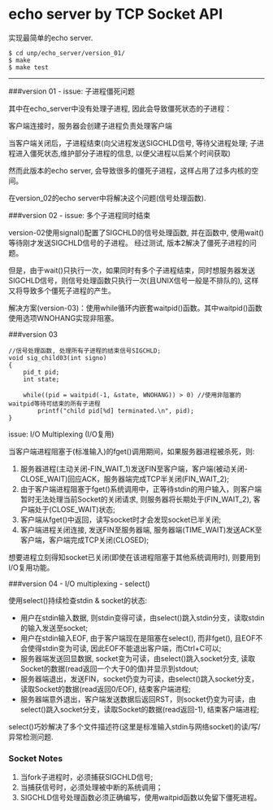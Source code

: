 echo server by TCP Socket API
====

实现最简单的echo server.

    $ cd unp/echo_server/version_01/
    $ make
    $ make test

----

###version 01 - issue: 子进程僵死问题

其中在echo_server中没有处理子进程, 因此会导致僵死状态的子进程：

客户端连接时，服务器会创建子进程负责处理客户端

当客户端关闭后，子进程结束(向父进程发送SIGCHLD信号, 等待父进程处理; 子进程进入僵死状态,维护部分子进程的信息, 以便父进程以后某个时间获取)

然而此版本的echo server, 会导致很多的僵死子进程，这样占用了过多内核的空间。

在version_02的echo server中将解决这个问题(信号处理函数).

###version 02 - issue: 多个子进程同时结束

version-02使用signal()配置了SIGCHLD的信号处理函数, 并在函数中, 使用wait()等待刚才发送SIGCHLD信号的子进程。
经过测试, 版本2解决了僵死子进程的问题。

但是，由于wait()只执行一次，如果同时有多个子进程结束，同时想服务器发送SIGCHLD信号，则信号处理函数只执行一次(且UNIX信号一般是不排队的), 这样又将导致多个僵死子进程的产生。

解决方案(version-03)：使用while循环内嵌套waitpid()函数。其中waitpid()函数使用选项WNOHANG实现非阻塞。

###version 03

    //信号处理函数, 处理所有子进程的结束信号SIGCHLD;
    void sig_child03(int signo)
    {
        pid_t pid;
        int state;

        while((pid = waitpid(-1, &state, WNOHANG)) > 0)	//使用非阻塞的waitpid等待可结束的所有子进程
            printf("child pid[%d] terminated.\n", pid);
    }

issue: I/O Multiplexing (I/O复用)

当客户端进程阻塞于(标准输入)的fget()调用期间，如果服务器进程被杀死，则:

1. 服务器进程(主动关闭-FIN_WAIT_1)发送FIN至客户端，客户端(被动关闭-CLOSE_WAIT)回应ACK，服务器端完成TCP半关闭(FIN_WAIT_2);
2. 由于客户端进程阻塞于fget()系统调用中，正等待stdin的用户输入，则客户端暂时无法处理当前Socket的关闭请求, 则服务器将长期处于(FIN_WAIT_2), 客户端处于(CLOSE_WAIT)状态;
3. 客户端从fget()中返回，读写socket时才会发现socket已半关闭;
4. 客户端进程关闭连接, 发送FIN至服务器端, 服务器端(TIME_WAIT)发送ACK至客户端，客户端完成TCP关闭(CLOSED);

想要进程立刻得知socket已关闭(即使在该进程阻塞于其他系统调用时), 则要用到I/O复用功能。

###version 04 - I/O multiplexing - select()

使用select()持续检查stdin & socket的状态:

* 用户在stdin输入数据, 则stdin变得可读，由select()跳入stdin分支，读取stdin的输入发送至socket;
* 用户在stdin输入EOF, 由于客户端现在是阻塞在select(), 而非fget(), 且EOF不会使得stdin变为可读, 因此EOF不能退出客户端，而Ctrl+C可以;
* 服务器端发送回显数据, socket变为可读，由select()跳入socket分支, 读取Socket的数据(read返回一个大于0的值)并显示到stdout;
* 服务器端退出，发送FIN，socket仍变为可读，由select()跳入socket分支，读取Socket的数据(read返回0/EOF), 结束客户端进程;
* 服务器端意外退出，客户端发送数据后返回RST，则socket仍变为可读，由select()跳入socket分支，读取Socket的数据(read返回-1), 结束客户端进程;

select()巧妙解决了多个文件描述符(这里是标准输入stdin与网络socket)的读/写/异常检测问题.

### Socket Notes
1. 当fork子进程时，必须捕获SIGCHLD信号;
2. 当捕获信号时，必须处理被中断的系统调用；
3. SIGCHLD信号处理函数必须正确编写，使用waitpid函数以免留下僵死进程。
